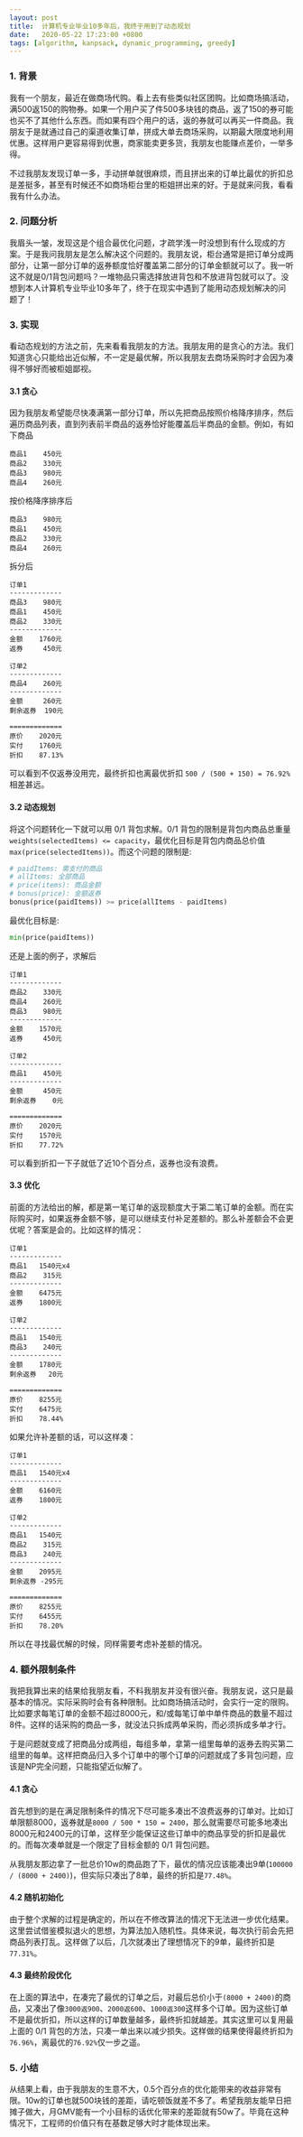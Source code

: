 ```yaml
---
layout: post
title:  计算机专业毕业10多年后，我终于用到了动态规划
date:   2020-05-22 17:23:00 +0800
tags: [algorithm, kanpsack, dynamic_programming, greedy]
---
```


### 1. 背景

我有一个朋友，最近在做商场代购。看上去有些类似社区团购。比如商场搞活动，满500返150的购物券。如果一个用户买了件500多块钱的商品，返了150的券可能也买不了其他什么东西。而如果有四个用户的话，返的券就可以再买一件商品。我朋友于是就通过自己的渠道收集订单，拼成大单去商场采购，以期最大限度地利用优惠。这样用户更容易得到优惠，商家能卖更多货，我朋友也能赚点差价，一举多得。

不过我朋友发现订单一多，手动拼单就很麻烦，而且拼出来的订单比最优的折扣总是差挺多，甚至有时候还不如商场柜台里的柜姐拼出来的好。于是就来问我，看看我有什么办法。

### 2. 问题分析

我眉头一皱，发现这是个组合最优化问题，才疏学浅一时没想到有什么现成的方案。于是我问我朋友是怎么解决这个问题的。我朋友说，柜台通常是把订单分成两部分，让第一部分订单的返券额度恰好覆盖第二部分的订单金额就可以了。我一听这不就是0/1背包问题吗？一堆物品只需选择放进背包和不放进背包就可以了。没想到本人计算机专业毕业10多年了，终于在现实中遇到了能用动态规划解决的问题了！

### 3. 实现

看动态规划的方法之前，先来看看我朋友的方法。我朋友用的是贪心的方法。我们知道贪心只能给出近似解，不一定是最优解，所以我朋友去商场采购时才会因为凑得不够好而被柜姐鄙视。

#### 3.1 贪心

因为我朋友希望能尽快凑满第一部分订单，所以先把商品按照价格降序排序，然后遍历商品列表，直到列表前半商品的返券恰好能覆盖后半商品的金额。例如，有如下商品

```
商品1    450元
商品2    330元
商品3    980元
商品4    260元
```

按价格降序排序后

```
商品3    980元
商品1    450元
商品2    330元
商品4    260元
```

拆分后

```
订单1
-------------
商品3    980元
商品1    450元
商品2    330元
-------------
金额    1760元
返券     450元

订单2
-------------
商品4    260元
-------------
金额     260元
剩余返券  190元

=============
原价    2020元
实付    1760元
折扣    87.13%
```

可以看到不仅返券没用完，最终折扣也离最优折扣 `500 / (500 + 150) = 76.92%` 相差甚远。

#### 3.2 动态规划

将这个问题转化一下就可以用 0/1 背包求解。0/1 背包的限制是背包内商品总重量`weights(selectedItems) <= capacity`，最优化目标是背包内商品总价值`max(price(selectedItems))`。而这个问题的限制是:

```python
# paidItems: 需支付的商品
# allItems: 全部商品
# price(items): 商品金额
# bonus(price): 金额返券
bonus(price(paidItems)) >= price(allItems - paidItems)
```

最优化目标是:

```python
min(price(paidItems))
```

还是上面的例子，求解后

```
订单1
-------------
商品2    330元
商品4    260元
商品3    980元
-------------
金额    1570元
返券     450元

订单2
-------------
商品1    450元
-------------
金额     450元
剩余返券    0元

=============
原价    2020元
实付    1570元
折扣    77.72%
```

可以看到折扣一下子就低了近10个百分点，返券也没有浪费。

#### 3.3 优化

前面的方法给出的解，都是第一笔订单的返现额度大于第二笔订单的金额。而在实际购买时，如果返券金额不够，是可以继续支付补足差额的。那么补差额会不会更优呢？答案是会的。比如这样的情况：

```
订单1
-------------
商品1   1540元x4
商品2    315元
-------------
金额    6475元
返券    1800元

订单2
-------------
商品1   1540元
商品3    240元
-------------
金额    1780元
剩余返券   20元

=============
原价    8255元
实付    6475元
折扣    78.44%
```

如果允许补差额的话，可以这样凑：

```
订单1
-------------
商品1   1540元x4
-------------
金额    6160元
返券    1800元

订单2
-------------
商品1   1540元
商品2    315元
商品3    240元
-------------
金额    2095元
剩余返券 -295元

=============
原价    8255元
实付    6455元
折扣    78.20%
```

所以在寻找最优解的时候，同样需要考虑补差额的情况。

### 4. 额外限制条件

我把我算出来的结果给我朋友看，不料我朋友并没有很兴奋。我朋友说，这只是最基本的情况。实际采购时会有各种限制。比如商场搞活动时，会实行一定的限购。比如要求每笔订单的金额不超过8000元，和/或每笔订单中单件商品的数量不超过8件。这样的话采购的商品一多，就没法只拆成两单采购，而必须拆成多单才行。

于是问题就变成了把商品分成两组，每组多单，拿第一组里每单的返券去购买第二组里的每单。这样把商品归入多个订单中的哪个订单的问题就成了多背包问题，应该是NP完全问题，只能指望近似解了。

#### 4.1 贪心

首先想到的是在满足限制条件的情况下尽可能多凑出不浪费返券的订单对。比如订单限额8000，返券就是`8000 / 500 * 150 = 2400`，那么就需要尽可能多地凑出8000元和2400元的订单，这样至少能保证这些订单中的商品享受的折扣是最优的。而每次凑单就是一个限定了目标金额的 0/1 背包问题。

从我朋友那边拿了一批总价10w的商品跑了下，最优的情况应该能凑出9单(`100000 / (8000 + 2400)`)，但实际只凑出了8单，最终的折扣是`77.48%`。

#### 4.2 随机初始化

由于整个求解的过程是确定的，所以在不修改算法的情况下无法进一步优化结果。这里尝试借鉴模拟退火的思想，为算法加入随机性。具体来说，每次执行前会先把商品列表打乱。这样做了以后，几次就凑出了理想情况下的9单，最终折扣是`77.31%`。

#### 4.3 最终阶段优化

在上面的算法中，在凑完了最优的订单之后，对最后总价小于`(8000 + 2400)`的商品，又凑出了像`3000返900`、`2000返600`、`1000返300`这样多个订单。因为这些订单不是最优折扣，所以这样的订单数量越多，最终折扣就越差。其实这里可以复用最上面的 0/1 背包的方法，只凑一单出来以减少损失。这样做的结果使得最终折扣为`76.96%`，离最优的`76.92%`仅一步之遥。

### 5. 小结

从结果上看，由于我朋友的生意不大，0.5个百分点的优化能带来的收益非常有限。10w的订单也就500块钱的差距，请吃顿饭就差不多了。希望我朋友能早日把摊子做大，月GMV能有一个小目标的话优化带来的差距就有50w了。毕竟在这种情况下，工程师的价值只有在基数足够大时才能体现出来。
